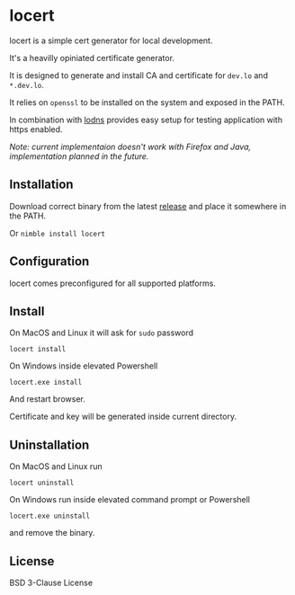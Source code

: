 # locert
locert is a simple cert generator for local development.

It's a heavilly opiniated certificate generator.

It is designed to generate and install CA and certificate for `dev.lo` and `*.dev.lo`.

It relies on `openssl` to be installed on the system and exposed in the PATH.

In combination with [lodns](https://github.com/vandot/lodns) provides easy setup for testing application with https enabled.

*Note: current implementaion doesn't work with Firefox and Java, implementation planned in the future.*

## Installation
Download correct binary from the latest [release](https://github.com/vandot/locert/releases) and place it somewhere in the PATH.

Or `nimble install locert`

## Configuration
locert comes preconfigured for all supported platforms.

## Install
On MacOS and Linux it will ask for `sudo` password
```
locert install
```
On Windows inside elevated Powershell
```
locert.exe install
```
And restart browser.

Certificate and key will be generated inside current directory.

## Uninstallation
On MacOS and Linux run 
```
locert uninstall
```
On Windows run inside elevated command prompt or Powershell
```
locert.exe uninstall
```
and remove the binary.

## License

BSD 3-Clause License
